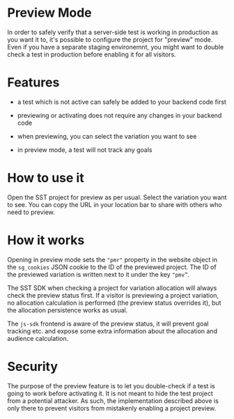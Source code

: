 Preview Mode
============

In order to safely verify that a server-side test is working in production as
you want it to, it's possible to configure the project for "preview" mode. Even
if you have a separate staging environemnt, you might want to double check a
test in production before enabling it for all visitors.

Features
========

* a test which is not active can safely be added to your backend code first

* previewing or activating does not require any changes in your backend code

* when previewing, you can select the variation you want to see

* in preview mode, a test will not track any goals

How to use it
=============

Open the SST project for preview as per usual. Select the variation you want to see. You can copy the URL in your location bar to share with others who need to preview.

How it works
============

Opening in preview mode sets the `"pmr"` property in the website object in the
`sg_cookies` JSON cookie to the ID of the previewed project. The ID of the
previewed variation is written next to it under the key `"pmv”`.

The SST SDK when checking a project for variation allocation will always check
the preview status first. If a visitor is previewing a project variation, no
allocation calculation is performed (the preview status overrides it), but the
allocation persistence works as usual.

The `js-sdk` frontend is aware of the preview status, it will prevent goal
tracking etc. and expose some extra information about the allocation and
audience calculation.

Security
========

The purpose of the preview feature is to let you double-check if a test is going
to work before activating it. It is not meant to hide the test project from a
potential attacker. As such, the implementation described above is only there to
prevent visitors from mistakenly enabling a project preview.
